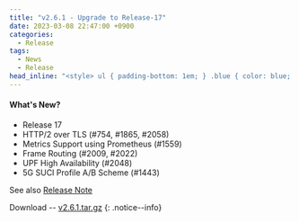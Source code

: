 ```yaml
---
title: "v2.6.1 - Upgrade to Release-17"
date: 2023-03-08 22:47:00 +0900
categories:
  - Release
tags:
  - News
  - Release
head_inline: "<style> ul { padding-bottom: 1em; } .blue { color: blue; }</style>"
---
```


#### What's New?
- Release 17
- HTTP/2 over TLS (#754, #1865, #2058)
- Metrics Support using Prometheus (#1559)
- Frame Routing (#2009, #2022)
- UPF High Availability (#2048)
- 5G SUCI Profile A/B Scheme (#1443)

See also [Release Note](https://github.com/open5gs/open5gs/releases/tag/v2.6.1)

Download -- [v2.6.1.tar.gz](https://github.com/open5gs/open5gs/archive/v2.6.1.tar.gz)
{: .notice--info}
